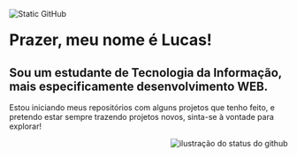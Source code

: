 <img src="https://img.shields.io/static/v1?label=Overview&message=bonfantelucas&color=002333&style=for-the-badge&logo=GitHub" alt="Static GitHub" align='left'>
<h1 align='left'>Prazer, meu nome é Lucas!</h1>
<h2 align='left'>Sou um estudante de Tecnologia da Informação, mais especificamente desenvolvimento WEB.</h2>
<p align='left'>Estou iniciando meus repositórios com alguns projetos que tenho feito, e pretendo estar sempre trazendo projetos novos, sinta-se à vontade para explorar!</p>


<img align='right' src="https://github-readme-stats.vercel.app/api?username=bonfantelucas&show_icons=true&title_color=002333&text_color=159A9C&icon_color=002333&bg_color=B4BEC9&cache_seconds=2300" alt="ilustração do status do github">
